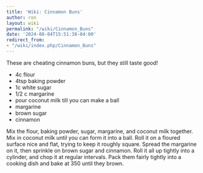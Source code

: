 ```yaml
---
title: 'Wiki: Cinnamon Buns'
author: ron
layout: wiki
permalink: "/wiki/Cinnamon_Buns"
date: '2024-08-04T15:51:38-04:00'
redirect_from:
- "/wiki/index.php/Cinnamon_Buns"
---
```


These are cheating cinnamon buns, but they still taste good!

-   4c flour
-   4tsp baking powder
-   1c white sugar
-   1/2 c margarine
-   pour coconut milk till you can make a ball
-   margarine
-   brown sugar
-   cinnamon

Mix the flour, baking powder, sugar, margarine, and coconut milk together. Mix in coconut milk until you can form it into a ball. Roll it on a floured surface nice and flat, trying to keep it roughly square. Spread the margarine on it, then sprinkle on brown sugar and cinnamon. Roll it all up tightly into a cylinder, and chop it at regular intervals. Pack them fairly tightly into a cooking dish and bake at 350 until they brown.
